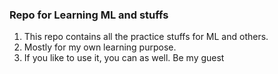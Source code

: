 ### Repo for Learning ML and stuffs
  1. This repo contains all the practice stuffs for ML and others.
  2. Mostly for my own learning purpose. 
  3. If you like to use it, you can as well. Be my guest
